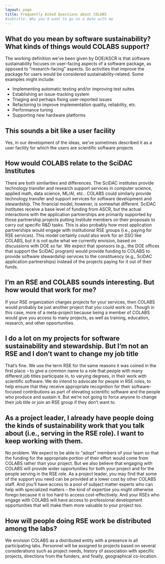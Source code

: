 ```yaml
---
layout: page
title: Frequently Asked Questions about COLABS
#subtitle: Why you'd want to go on a date with me
---
```


## What do you mean by software sustainability?  What kinds of things would COLABS support?

The working definition we’ve been given by DOE/ASCR is that software sustainability focuses on user-facing aspects of a software package, as opposed to “research-facing” aspects.  So activities that improve the package for users would be considered sustainability-related.  Some examples might include:

* Implementing automatic testing and/or improving test suites
* Establishing an issue-tracking system
* Triaging and perhaps fixing user-reported issues
* Refactoring to improve implementation quality, reliability, etc.
* Performance tuning
* Supporting new hardware platforms

## This sounds a bit like a user facility

Yes, in our development of the ideas, we’ve sometimes described it as a user facility for which the users are scientific software projects

## How would COLABS relate to the SciDAC Institutes

There are both similarities and differences. The SciDAC institutes provide technology transfer and research support services in computer science, applied math, data science, ML/AI, etc..  COLABS could similarly provide technology transfer and support services for software development and stewardship.  The financial model, however, is somewhat different.  SciDAC Institutes receive a base level of funding from ASCR, but the actual interactions with the application partnerships are primarily supported by those partnership projects putting Institute members on their proposals to carry out specific R&D tasks. This is also probably how most application partnerships would engage with institutional RSE groups (i.e., paying for RSE services).  This model certainly _could_ also work for an SSO like COLABS, but it is not quite what we currently envision, based on discussions with DOE so far.  We expect that sponsors (e.g., the DOE offices that support the SciDAC program) would provide funding to COLABS to provide software stewardship services to the constituency (e.g., SciDAC application partnerships) instead of the projects paying for it out of their funds.

## I’m an RSE and COLABS sounds interesting.  But how would that work for me?

If your RSE organization charges projects for your services, then COLABS would probably be just another project that you could work on.  Though in this case, more of a meta-project because being a member of COLABS would give you access to many projects, as well as training, education, research, and other opportunities.

## I do a lot on my projects for software sustainability and stewardship.  But I’m not an RSE and I don’t want to change my job title

That’s fine.  We use the term RSE for the same reasons it was coined in the first place – to give a common name to a role that people with many different job titles participate in, to varying degrees, in their work with scientific software. We do intend to advocate for people in RSE roles, to help ensure that they receive appropriate recognition for their software-focused contributions as part of elevating scientific software and the people who produce and sustain it.  But we’re not going to force anyone to change their job title or join an RSE group if they don’t want to.

## As a project leader, I already have people doing the kinds of sustainability work that you talk about (i.e., serving in the RSE role).  I want to keep working with them.

No problem.  We expect to be able to “adopt” members of your team so that the funding for the appropriate portion of their effort would come from COLABS rather than your project.  But we also believe that engaging with COLABS will provide wider opportunities for both your project and for the people serving in the RSE role.  As a project leader, you may find that some of the support you need can be provided at a lower cost by other COLABS staff.  And you’ll have access to a pool of subject matter experts who can help with specialized matters – the kind of expertise you might otherwise forego because it is too hard to access cost-effectively.  And your RSEs who engage with COLABS will have access to professional development opportunities that will make them more valuable to your project too.

## How will people doing RSE work be distributed among the labs?

We envision COLABS as a distributed entity with a presence in all participating labs. Personnel will be assigned to projects based on several considerations such as project needs, history of association with specific projects, directions from the funders, and finally, geographical co-location.
